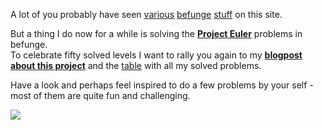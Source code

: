 A lot of you probably have seen [various](/programs/view/BefunUtils) [befunge](/programs/view/BefunZ) [stuff](https://github.com/Mikescher/BefunUtils) on this site.

But a thing I do now for a while is solving the **[Project Euler](https://projecteuler.net/)** problems in befunge.  
To celebrate fifty solved levels I want to rally you again to my **[blogpost about this project](/blog/1/Project_Euler_with_Befunge)** and the [table](/blog/1/Project_Euler_with_Befunge) with all my solved problems.

Have a look and perhaps feel inspired to do a few problems by your self - most of them are quite fun and challenging.

![](https://projecteuler.net/profile/Mikescher.png)